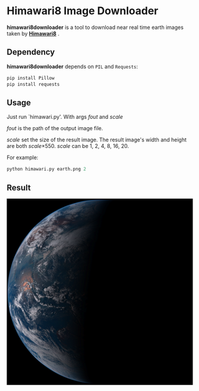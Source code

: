 # Himawari8 Image Downloader

**himawari8downloader** is a tool to download near real time earth images taken by [**Himawari8**](https://en.wikipedia.org/wiki/Himawari_8) .

## Dependency
**himawari8downloader** depends on `PIL` and `Requests`:

```bash
pip install Pillow
pip install requests
```

## Usage

Just run `himawari.py'. With args *fout* and *scale*

*fout* is the path of the output image file.

*scale* set the size of the result image. The result image's width and height are both *scale*×550.
*scale* can be 1, 2, 4, 8, 16, 20.

For example:

```python
python himawari.py earth.png 2
```
## Result

![Result Image](earth.png)
